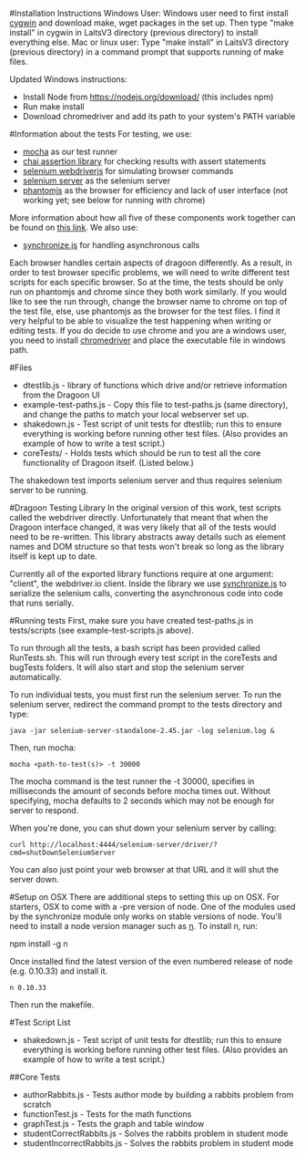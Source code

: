 #Installation Instructions
Windows User: Windows user need to first install [cygwin](https://cygwin.com/install.html) and download make, wget packages in the set up. Then type "make install" in cygwin in LaitsV3 directory (previous directory) to install everything else.
Mac or linux user: Type "make install" in LaitsV3 directory (previous directory) in a command prompt that supports running of make files. 

Updated Windows instructions:
* Install Node from https://nodejs.org/download/  (this includes npm)
* Run make install
* Download chromedriver and add its path to your system's PATH variable

#Information about the tests
For testing, we use:

* [mocha](http://visionmedia.github.io/mocha/) as our test runner
* [chai assertion library](http://chaijs.com/guide/styles/) for checking results with assert statements
* [selenium webdriverjs](https://github.com/webdriverio/webdriverio) for simulating browser commands
* [selenium server](http://docs.seleniumhq.org/download/) as the selenium server
* [phantomjs](http://phantomjs.org/) as the browser for efficiency and lack of user interface (not working yet; see below for running with chrome)

More information about how all five of these components work together can be found on [this link](http://code.tutsplus.com/tutorials/headless-functional-testing-with-selenium-and-phantomjs--net-30545).  We also use:

* [synchronize.js](http://alexeypetrushin.github.io/synchronize/docs/index.html) for handling asynchronous calls

Each browser handles certain aspects of dragoon differently. As a result, in order to test browser specific problems, we will need to write different test scripts for each specific browser. So at the time, the tests should be only run on phantomjs and chrome since they both work similarly. If you would like to see the run through, change the browser name to chrome on top of the test file, else, use phantomjs as the browser for the test files. I find it very helpful to be able to visualize the test happening when writing or editing tests. If you do decide to use chrome and you are a windows user, you need to install [chromedriver](http://code.google.com/p/selenium/wiki/ChromeDriver) and place the executable file in windows path. 

#Files
* dtestlib.js - library of functions which drive and/or retrieve information from the Dragoon UI
* example-test-paths.js - Copy this file to test-paths.js (same directory), and change the paths to match your local webserver set up.
* shakedown.js - Test script of unit tests for dtestlib; run this to ensure everything is working before running other test files.  (Also provides an example of how to write a test script.)
* coreTests/ - Holds tests which should be run to test all the core functionality of Dragoon itself.  (Listed below.)

The shakedown test imports selenium server and thus requires selenium server to be running.

#Dragoon Testing Library
In the original version of this work, test scripts called the webdriver directly.  Unfortunately that meant that when the Dragoon interface changed, it was very likely that all of the tests would need to be re-written.  This library abstracts away details such as element names and DOM structure so that tests won't break so long as the library itself is kept up to date.

Currently all of the exported library functions require at one argument: "client", the webdriver.io client.  Inside the library we use [synchronize.js](http://alexeypetrushin.github.io/synchronize/docs/index.html) to serialize the selenium calls, converting the asynchronous code into code that runs serially.

#Running tests
First, make sure you have created test-paths.js in tests/scripts (see example-test-scripts.js above).

To run through all the tests, a bash script has been provided called RunTests.sh.  This will run through every test script in the coreTests and bugTests folders.  It will also start and stop the selenium server automatically.

To run individual tests, you must first run the selenium server. To run the selenium server, redirect the command prompt to the tests directory and type:

    java -jar selenium-server-standalone-2.45.jar -log selenium.log &

Then, run mocha: 

    mocha <path-to-test(s)> -t 30000
    
The mocha command is the test runner the -t 30000, specifies in milliseconds the amount of seconds before mocha times out. Without specifying, mocha defaults to 2 seconds which may not be enough for server to respond.

When you're done, you can shut down your selenium server by calling:

    curl http://localhost:4444/selenium-server/driver/?cmd=shutDownSeleniumServer

You can also just point your web browser at that URL and it will shut the server down.

#Setup on OSX
There are additional steps to setting this up on OSX.  For starters, OSX to come with a -pre version of node.  One of the modules used by the synchronize module only works on stable versions of node.  You'll need to install a node version manager such as [n](https://github.com/tj/n).  To install n, run:

  npm install -g n

Once installed find the latest version of the even numbered release of node (e.g. 0.10.33) and install it. 

	n 0.10.33

Then run the makefile.

#Test Script List
* shakedown.js - Test script of unit tests for dtestlib; run this to ensure everything is working before running other test files.  (Also provides an example of how to write a test script.)

##Core Tests
* authorRabbits.js - Tests author mode by building a rabbits problem from scratch
* functionTest.js - Tests for the math functions
* graphTest.js - Tests the graph and table window
* studentCorrectRabbits.js - Solves the rabbits problem in student mode
* studentIncorrectRabbits.js - Solves the rabbits problem in student mode
